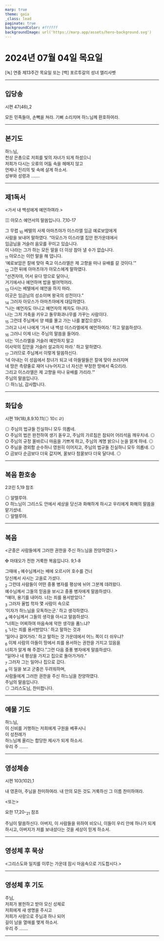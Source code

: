 ```yaml
---
marp: true
theme: gaia
_class: lead
paginate: true
backgroundColor: #ffffff
backgroundImage: url('https://marp.app/assets/hero-background.svg')
---
```


# 2024년 07월 04일 목요일

[녹] 연중 제13주간 목요일 또는 [백] 포르투갈의 성녀 엘리사벳  




---

## 입당송

시편 47(46),2

모든 민족들아, 손뼉을 쳐라. 기뻐 소리치며 하느님께 환호하여라.  
  


---

## 본기도

하느님,  
천상 은총으로 저희를 빛의 자녀가 되게 하셨으니  
저희가 다시는 오류의 어둠 속을 헤매지 않고  
언제나 진리의 빛 속에 살게 하소서.  
성부와 성령과 …….  
  


---

## 제1독서

<가서 내 백성에게 예언하여라.>

▥ 아모스 예언서의 말씀입니다. 7,10-17

그 무렵 <sub>10</sub> 베텔의 사제 아마츠야가 이스라엘 임금 예로보암에게  
사람을 보내어 말하였다. “아모스가 이스라엘 집안 한가운데에서  
임금님을 거슬러 음모를 꾸미고 있습니다.  
이 나라는 그가 하는 모든 말을 더 이상 참아 낼 수가 없습니다.  
<sub>11</sub> 아모스는 이런 말을 해 댑니다.  
‘예로보암은 칼에 맞아 죽고 이스라엘은 제 고향을 떠나 유배를 갈 것이다.’”  
<sub>12</sub> 그런 뒤에 아마츠야가 아모스에게 말하였다.  
“선견자야, 어서 유다 땅으로 달아나,  
거기에서나 예언하며 밥을 벌어먹어라.  
<sub>13</sub> 다시는 베텔에서 예언을 하지 마라.  
이곳은 임금님의 성소이며 왕국의 성전이다.”  
<sub>14</sub> 그러자 아모스가 아마츠야에게 대답하였다.  
“나는 예언자도 아니고 예언자의 제자도 아니다.  
나는 그저 가축을 키우고 돌무화과나무를 가꾸는 사람이다.  
<sub>15</sub> 그런데 주님께서 양 떼를 몰고 가는 나를 붙잡으셨다.  
그러고 나서 나에게 ‘가서 내 백성 이스라엘에게 예언하여라.’ 하고 말씀하셨다.  
<sub>16</sub> 그러니 이제 너는 주님의 말씀을 들어라.  
너는 ‘이스라엘을 거슬러 예언하지 말고  
이사악의 집안을 거슬러 설교하지 마라.’ 하고 말하였다.  
<sub>17</sub> 그러므로 주님께서 이렇게 말씀하신다.  
‘네 아내는 이 성읍에서 창녀가 되고 네 아들딸들은 칼에 맞아 쓰러지며  
네 땅은 측량줄로 재어 나누어지고 너 자신은 부정한 땅에서 죽으리라.  
그리고 이스라엘은 제 고향을 떠나 유배를 가리라.’”  
주님의 말씀입니다.  
◎ 하느님, 감사합니다.  
  


---

## 화답송

시편 19(18),8.9.10.11(◎ 10ㄷㄹ)

◎ 주님의 법규들 진실하니 모두 의롭네.  
○ 주님의 법은 완전하여 생기 돋우고, 주님의 가르침은 참되어 어리석음 깨우치네. ◎  
○ 주님의 규정 올바르니 마음을 기쁘게 하고, 주님의 계명 밝으니 눈을 맑게 하네. ◎  
○ 주님을 경외함 순수하니 영원히 이어지고, 주님의 법규들 진실하니 모두 의롭네. ◎  
○ 금보다 순금보다 더욱 값지며, 꿀보다 참꿀보다 더욱 달다네. ◎  
  


---

## 복음 환호송

2코린 5,19 참조

◎ 알렐루야.  
○ 하느님이 그리스도 안에서 세상을 당신과 화해하게 하시고 우리에게 화해의 말씀을 맡기셨네.  
◎ 알렐루야.  
  


---

## 복음

<군중은 사람들에게 그러한 권한을 주신 하느님을 찬양하였다.>

✠ 마태오가 전한 거룩한 복음입니다. 9,1-8

그때에 <sub>1</sub> 예수님께서는 배에 오르시어 호수를 건너  
당신께서 사시는 고을로 가셨다.  
<sub>2</sub> 그런데 사람들이 어떤 중풍 병자를 평상에 뉘어 그분께 데려왔다.  
예수님께서 그들의 믿음을 보시고 중풍 병자에게 말씀하셨다.  
“얘야, 용기를 내어라. 너는 죄를 용서받았다.”  
<sub>3</sub> 그러자 율법 학자 몇 사람이 속으로  
‘이자가 하느님을 모독하는군.’ 하고 생각하였다.  
<sub>4</sub> 예수님께서 그들의 생각을 아시고 말씀하셨다.  
“너희는 어찌하여 마음속에 악한 생각을 품느냐?  
<sub>5</sub> ‘너는 죄를 용서받았다.’ 하고 말하는 것과  
‘일어나 걸어가라.’ 하고 말하는 것 가운데에서 어느 쪽이 더 쉬우냐?  
<sub>6</sub> 이제 사람의 아들이 땅에서 죄를 용서하는 권한을 가지고 있음을  
너희가 알게 해 주겠다.”그런 다음 중풍 병자에게 말씀하셨다.  
“일어나 네 평상을 가지고 집으로 돌아가거라.”  
<sub>7</sub> 그러자 그는 일어나 집으로 갔다.  
<sub>8</sub> 이 일을 보고 군중은 두려워하며,  
사람들에게 그러한 권한을 주신 하느님을 찬양하였다.  
주님의 말씀입니다.  
◎ 그리스도님, 찬미합니다.  
  


---

## 예물 기도

하느님,  
이 신비를 거행하는 저희에게 구원을 베푸시니  
이 성찬례가  
하느님께 올리는 합당한 제사가 되게 하소서.  
우리 주 …….  
  


---

## 영성체송

시편 103(102),1

내 영혼아, 주님을 찬미하여라. 내 안의 모든 것도 거룩하신 그 이름 찬미하여라.  
  
<또는>  
  
요한 17,20-<sub>21</sub> 참조  
  
주님이 말씀하신다. 아버지, 이 사람들을 위하여 비오니, 이들이 우리 안에 하나가 되게 하시고, 아버지가 저를 보내셨다는 것을 세상이 믿게 하소서.  


---

## 영성체 후 묵상

<그리스도와 일치를 이루는 가운데 잠시 마음속으로 기도합시다.>  


---

## 영성체 후 기도

주님,  
저희가 봉헌하고 받아 모신 성체로  
저희에게 새 생명을 주시고  
저희가 사랑으로 주님과 하나 되어  
길이 남을 열매를 맺게 하소서.  
우리 주 …….  
  


---